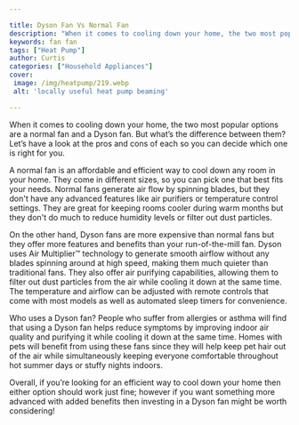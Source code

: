 ```yaml
---

title: Dyson Fan Vs Normal Fan
description: "When it comes to cooling down your home, the two most popular options are a normal fan and a Dyson fan. But what’s the difference ...scroll on and keep learning"
keywords: fan fan
tags: ["Heat Pump"]
author: Curtis
categories: ["Household Appliances"]
cover: 
 image: /img/heatpump/219.webp
 alt: 'locally useful heat pump beaming'

---
```


When it comes to cooling down your home, the two most popular options are a normal fan and a Dyson fan. But what’s the difference between them? Let’s have a look at the pros and cons of each so you can decide which one is right for you.

A normal fan is an affordable and efficient way to cool down any room in your home. They come in different sizes, so you can pick one that best fits your needs. Normal fans generate air flow by spinning blades, but they don't have any advanced features like air purifiers or temperature control settings. They are great for keeping rooms cooler during warm months but they don't do much to reduce humidity levels or filter out dust particles. 

On the other hand, Dyson fans are more expensive than normal fans but they offer more features and benefits than your run-of-the-mill fan. Dyson uses Air Multiplier™ technology to generate smooth airflow without any blades spinning around at high speed, making them much quieter than traditional fans. They also offer air purifying capabilities, allowing them to filter out dust particles from the air while cooling it down at the same time. The temperature and airflow can be adjusted with remote controls that come with most models as well as automated sleep timers for convenience. 

Who uses a Dyson fan? People who suffer from allergies or asthma will find that using a Dyson fan helps reduce symptoms by improving indoor air quality and purifying it while cooling it down at the same time. Homes with pets will benefit from using these fans since they will help keep pet hair out of the air while simultaneously keeping everyone comfortable throughout hot summer days or stuffy nights indoors. 

Overall, if you’re looking for an efficient way to cool down your home then either option should work just fine; however if you want something more advanced with added benefits then investing in a Dyson fan might be worth considering!
